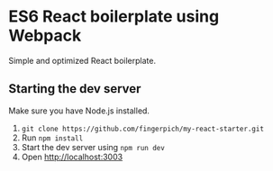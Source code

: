# ES6 React boilerplate using Webpack
Simple and optimized React boilerplate.
 
 ## Starting the dev server
 
 Make sure you have Node.js installed.
 
 1. `git clone https://github.com/fingerpich/my-react-starter.git`
 2. Run `npm install`
 3. Start the dev server using `npm run dev`
 3. Open [http://localhost:3003](http://localhost:3003)
 
 